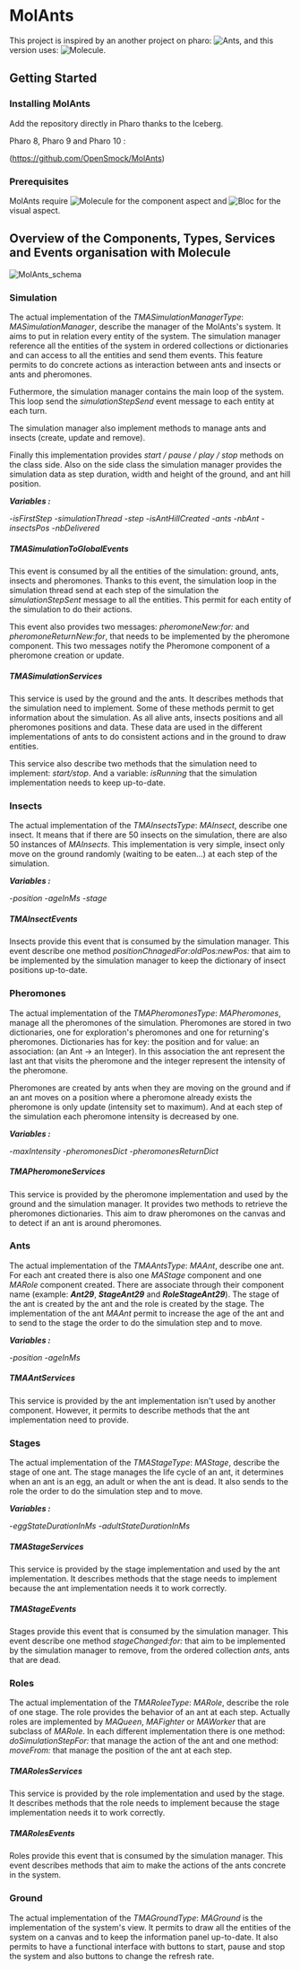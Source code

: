 # MolAnts

This project is inspired by an another project on pharo: ![Ants](https://github.com/plantec/Ants), and this version uses: ![Molecule](https://github.com/OpenSmock/Molecule).

## Getting Started

### Installing MolAnts

Add the repository directly in Pharo thanks to the Iceberg.

Pharo 8, Pharo 9 and Pharo 10 : 

(https://github.com/OpenSmock/MolAnts)

### Prerequisites

MolAnts require ![Molecule](https://github.com/OpenSmock/Molecule) for the component aspect and ![Bloc](https://github.com/pharo-graphics/Bloc) for the visual aspect.
  
## Overview of the Components, Types, Services and Events organisation with Molecule

![MolAnts_schema](https://user-images.githubusercontent.com/64481702/170274425-ee86664e-7058-4b37-931c-5653caa19a8d.svg)

### Simulation

The actual implementation of the *TMASimulationManagerType*: *MASimulationManager*, describe the manager of the MolAnts's system. It aims to put in relation every entity of the system. The simulation manager reference all the entities of the system in ordered collections or dictionaries and can access to all the entities and send them events. This feature permits to do concrete actions as interaction between ants and insects or ants and pheromones.

Futhermore, the simulation manager contains the main loop of the system. This loop send the *simulationStepSend* event message to each entity at each turn.

The simulation manager also implement methods to manage ants and insects (create, update and remove).

Finally this implementation provides *start / pause / play / stop* methods on the class side. Also on the side class the simulation manager provides the simulation data as step duration, width and height of the ground, and ant hill position.

***Variables :***

 -*isFirstStep*
 -*simulationThread*
 -*step*
 -*isAntHillCreated*
 -*ants*
 -*nbAnt*
 -*insectsPos*
 -*nbDelivered*

##### TMASimulationToGlobalEvents

This event is consumed by all the entities of the simulation: ground, ants, insects and pheromones. Thanks to this event, the simulation loop in the simulation thread send at each step of the simulation the *simulationStepSent* message to all the entities. This permit for each entity of the simulation to do their actions. 

This event also provides two messages: *pheromoneNew:for:* and *pheromoneReturnNew:for*, that needs to be implemented by the pheromone component. This two messages notify the Pheromone component of a pheromone creation or update.

##### TMASimulationServices

This service is used by the ground and the ants. It describes methods that the simulation need to implement. Some of these methods permit to get information about the simulation. As all alive ants, insects positions and all pheromones positions and data. These data are used in the different implementations of ants to do consistent actions and in the ground to draw entities.

This service also describe two methods that the simulation need to implement: *start/stop*. And a variable: *isRunning* that the simulation implementation needs to keep up-to-date.

### Insects

The actual implementation of the *TMAInsectsType*: *MAInsect*, describe one insect. It means that if there are 50 insects on the simulation, there are also 50 instances of *MAInsects*. This implementation is very simple, insect only move on the ground randomly (waiting to be eaten...) at each step of the simulation.

***Variables :***

 -*position*
 -*ageInMs*
 -*stage*
 
##### TMAInsectEvents

Insects provide this event that is consumed by the simulation manager. This event describe one method *positionChnagedFor:oldPos:newPos:* that aim to be implemented by the simulation manager to keep the dictionary of insect positions up-to-date.

### Pheromones

The actual implementation of the *TMAPheromonesType*: *MAPheromones*, manage all the pheromones of the simulation. Pheromones are stored in two dictionaries, one for exploration's pheromones and one for returning's pheromones. Dictionaries has for key: the position and for value: an association: (an Ant -> an Integer). In this association the ant represent the last ant that visits the pheromone and the integer represent the intensity of the pheromone.

Pheromones are created by ants when they are moving on the ground and if an ant moves on a position where a pheromone already exists the pheromone is only update (intensity set to maximum). And at each step of the simulation each pheromone intensity is decreased by one.

***Variables :***

 -*maxIntensity*
 -*pheromonesDict*
 -*pheromonesReturnDict*
 
##### TMAPheromoneServices

This service is provided by the pheromone implementation and used by the ground and the simulation manager. It provides two methods to retrieve the pheromones dictionaries. This aim to draw pheromones on the canvas and to detect if an ant is around pheromones.

### Ants

The actual implementation of the *TMAAntsType*: *MAAnt*, describe one ant. For each ant created there is also one *MAStage* component and one *MARole* component created. There are associate through their component name (example: ***Ant29***, ***StageAnt29*** and ***RoleStageAnt29***). The stage of the ant is created by the ant and the role is created by the stage. The implementation of the ant *MAAnt* permit to increase the age of the ant and to send to the stage the order to do the simulation step and to move.

***Variables :***

 -*position*
 -*ageInMs*
 
##### TMAAntServices

This service is provided by the ant implementation isn't used by another component. However, it permits to describe methods that the ant implementation need to provide.

### Stages

The actual implementation of the *TMAStageType*: *MAStage*, describe the stage of one ant. The stage manages the life cycle of an ant, it determines when an ant is an egg, an adult or when the ant is dead. It also sends to the role the order to do the simulation step and to move.

***Variables :***

 -*eggStateDurationInMs*
 -*adultStateDurationInMs*
 
##### TMAStageServices

This service is provided by the stage implementation and used by the ant implementation. It describes methods that the stage needs to implement because the ant implementation needs it to work correctly.

##### TMAStageEvents

Stages provide this event that is consumed by the simulation manager. This event describe one method *stageChanged:for:* that aim to be implemented by the simulation manager to remove, from the ordered collection *ants*, ants that are dead.

### Roles

The actual implementation of the *TMARoleeType*: *MARole*, describe the role of one stage. The role provides the behavior of an ant at each step. Actually roles are implemented by *MAQueen*, *MAFighter* or *MAWorker* that are subclass of *MARole*. In each different implementation there is one method: *doSimulationStepFor:* that manage the action of the ant and one method: *moveFrom:* that manage the position of the ant at each step.

##### TMARolesServices

This service is provided by the role implementation and used by the stage. It describes methods that the role needs to implement because the stage implementation needs it to work correctly.

##### TMARolesEvents

Roles provide this event that is consumed by the simulation manager. This event describes methods that aim to make the actions of the ants concrete in the system.

### Ground

The actual implementation of the *TMAGroundType*: *MAGround* is the implementation of the system's view. It permits to draw all the entities of the system on a canvas and to keep the information panel up-to-date. It also permits to have a functional interface with buttons to start, pause and stop the system and also buttons to change the refresh rate.
